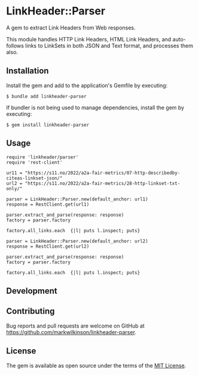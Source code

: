 # LinkHeader::Parser

A gem to extract Link Headers from Web responses.

This module handles HTTP Link Headers, HTML Link Headers, and auto-follows links to LinkSets in both JSON and Text format, and processes them also.

## Installation

Install the gem and add to the application's Gemfile by executing:

    $ bundle add linkheader-parser

If bundler is not being used to manage dependencies, install the gem by executing:

    $ gem install linkheader-parser

## Usage

    require 'linkheader/parser'
    require 'rest-client'

    ur11 = "https://s11.no/2022/a2a-fair-metrics/07-http-describedby-citeas-linkset-json/"
    url2 = "https://s11.no/2022/a2a-fair-metrics/28-http-linkset-txt-only/"

    parser = LinkHeader::Parser.new(default_anchor: url1)
    response = RestClient.get(url1)

    parser.extract_and_parse(response: response)
    factory = parser.factory

    factory.all_links.each  {|l| puts l.inspect; puts}

    parser = LinkHeader::Parser.new(default_anchor: url2)
    response = RestClient.get(url2)

    parser.extract_and_parse(response: response)
    factory = parser.factory

    factory.all_links.each  {|l| puts l.inspect; puts}


## Development


## Contributing

Bug reports and pull requests are welcome on GitHub at https://github.com/markwilkinson/linkheader-parser.

## License

The gem is available as open source under the terms of the [MIT License](https://opensource.org/licenses/MIT).
